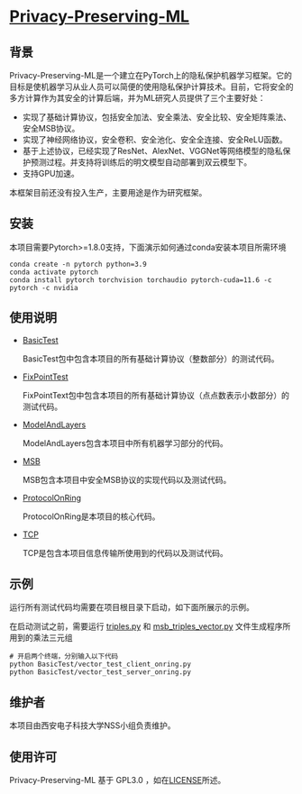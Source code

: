 # **[Privacy-Preserving-ML](https://gitee.com/ruetrash/Privacy-Preserving-ML)**

## 背景

Privacy-Preserving-ML是一个建立在PyTorch上的隐私保护机器学习框架。它的目标是使机器学习从业人员可以简便的使用隐私保护计算技术。目前，它将安全的多方计算作为其安全的计算后端，并为ML研究人员提供了三个主要好处：

- 实现了基础计算协议，包括安全加法、安全乘法、安全比较、安全矩阵乘法、安全MSB协议。
- 实现了神经网络协议，安全卷积、安全池化、安全全连接、安全ReLU函数。
- 基于上述协议，已经实现了ResNet、AlexNet、VGGNet等网络模型的隐私保护预测过程。并支持将训练后的明文模型自动部署到双云模型下。
- 支持GPU加速。

本框架目前还没有投入生产，主要用途是作为研究框架。

## 安装

本项目需要Pytorch>=1.8.0支持，下面演示如何通过conda安装本项目所需环境

```
conda create -n pytorch python=3.9
conda activate pytorch
conda install pytorch torchvision torchaudio pytorch-cuda=11.6 -c pytorch -c nvidia
```

## 使用说明

- [BasicTest](https://github.com/BigTimerr/Privacy-Preserving-ML/tree/main/BasicTest)

  BasicTest包中包含本项目的所有基础计算协议（整数部分）的测试代码。
- [FixPointTest](https://github.com/BigTimerr/Privacy-Preserving-ML/tree/main/FixPointTest)

  FixPointText包中包含本项目的所有基础计算协议（点点数表示小数部分）的测试代码。
- [ModelAndLayers](https://github.com/BigTimerr/Privacy-Preserving-ML/tree/main/ModelAndLayers)

  ModelAndLayers包含本项目中所有机器学习部分的代码。
- [MSB](https://github.com/BigTimerr/Privacy-Preserving-ML/tree/main/MSB)

  MSB包含本项目中安全MSB协议的实现代码以及测试代码。
- [ProtocolOnRing](https://github.com/BigTimerr/Privacy-Preserving-ML/tree/main/ProtocolOnRing)

  ProtocolOnRing是本项目的核心代码。
- [TCP](https://github.com/BigTimerr/Privacy-Preserving-ML/tree/main/TCP)

  TCP是包含本项目信息传输所使用到的代码以及测试代码。

## 示例

运行所有测试代码均需要在项目根目录下启动，如下面所展示的示例。

在启动测试之前，需要运行  [triples.py](ProtocolOnRing\triples.py) 和 [msb_triples_vector.py](MSB\msb_triples_vector.py) 文件生成程序所用到的乘法三元组

```
# 开启两个终端，分别输入以下代码
python BasicTest/vector_test_client_onring.py
python BasicTest/vector_test_server_onring.py
```

## 维护者

本项目由西安电子科技大学NSS小组负责维护。

## 使用许可

Privacy-Preserving-ML 基于 GPL3.0 ，如在[LICENSE](https://gitee.com/ruetrash/Privacy-Preserving-ML/blob/main/LICENSE)所述。
